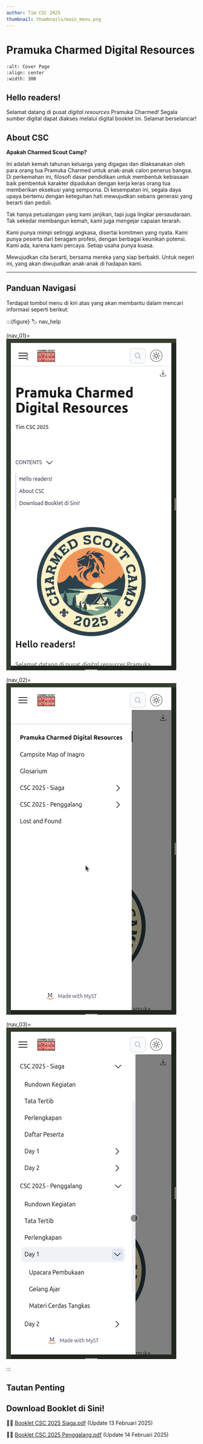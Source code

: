 ```yaml
---
author: Tim CSC 2025
thumbnail: thumbnails/main_menu.png
---
```


# Pramuka Charmed Digital Resources

```{image} _static/images/camp.png
:alt: Cover Page
:align: center
:width: 300
```

## Hello readers!

Selamat datang di pusat *digital resources* Pramuka Charmed!
Segala sumber digital dapat diakses melalui digital booklet ini. Selamat berselancar!

## About CSC

**Apakah Charmed Scout Camp?**

Ini adalah kemah tahunan keluarga yang digagas dan dilaksanakan oleh para orang tua Pramuka Charmed untuk anak-anak calon penerus bangsa.
Di perkemahan ini, filosofi dasar pendidikan untuk membentuk kebiasaan baik pembentuk karakter dipadukan dengan kerja keras orang tua memberikan eksekusi yang sempurna.
Di kesempatan ini, segala daya upaya bertemu dengan keteguhan hati mewujudkan sebaris generasi yang berarti dan peduli.

Tak hanya petualangan yang kami janjikan, tapi juga lingkar persaudaraan.
Tak sekedar membangun kemah, kami juga mengejar capaian terarah.

Kami punya mimpi setinggi angkasa, disertai komitmen yang nyata.
Kami punya peserta dari beragam profesi, dengan berbagai keunikan potensi.
Kami ada, karena kami percaya.
Setiap usaha punya kuasa.

Mewujudkan cita berarti, bersama mereka yang siap berbakti.
Untuk negeri ini, yang akan diwujudkan anak-anak di hadapan kami.

---

## Panduan Navigasi

Terdapat tombol menu di kiri atas yang akan membantu dalam mencari informasi seperti berikut:

:::{figure}
:label: nav_help

(nav_01)=
![Tombol menu di kiri atas](_static/images/nav_help_01.png)

(nav_02)=
![Tampilan setelah dibuka](_static/images/nav_help_02.png)

(nav_03)=
![Tombol submenu setelah dibuka](_static/images/nav_help_03.png)

:::

## Tautan Penting



## Download Booklet di Sini!

🫱🏻 [Booklet CSC 2025 Siaga.pdf](_static/booklet_csc_2025_siaga.pdf)
(Update 13 Februari 2025)

🫱🏻 [Booklet CSC 2025 Penggalang.pdf](_static/booklet_csc_2025_penggalang.pdf)
(Update 14 Februari 2025)
